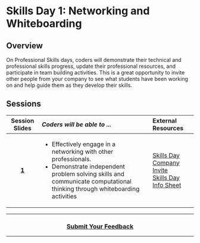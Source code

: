 # Skills Day 1: Networking and Whiteboarding

## Overview
On Professional Skills days, coders will demonstrate their technical and professional skills progress, update their professional resources, and participate in team building activities. This is a great opportunity to invite other people from your company to see what students have been working on and help guide them as they develop their skills.

## Sessions 
|Session Slides|*Coders will be able to ...*|External Resources
|:-------:|:-------|:-------|
|[**1**](https://docs.google.com/presentation/d/10u7F2Ptb00H9koqJlLlJvfBYAGRb8ounwlz106Qpakw/edit#slide=id.g3748a0c7e9_0_0)|<ul><li>Effectively engage in a networking with other professionals.</li><li>Demonstrate independent problem solving skills and communicate computational thinking through whiteboarding activities</li></ul> |[Skills Day Company Invite](https://docs.google.com/document/d/1VUSsZo98NEphSdwJNeo1IINm90TlFBRYzqQT8zvdhbU/edit#)<br>[Skills Day Info Sheet](https://docs.google.com/document/d/1NolKmKi15Wmbwrb2mOQHdvR2r2gqULiUvIebIZD7PBs/edit#)|

----
<h3 align="center"><a href="https://docs.google.com/forms/d/e/1FAIpQLSeLpI-m6UKvIxk97F8R1iidFRaYXJ3dfcUuIjx2Pz0WMfO1SA/viewform">Submit Your Feedback</a> </h3>

----
